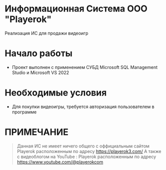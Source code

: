 # Информационная Система ООО "Playerok"
Реализация ИС для продажи видеоигр 

# Начало работы
* Проект выполнен с применением СУБД Microsoft SQL Management Studio и Microsoft VS 2022

# Необходимые условия

* Для покупки видеоигры, требуется авторизация пользователем в программе 

# ПРИМЕЧАНИЕ

> Данная ИС не имеет ничего общего с оффициальным сайтом Playerok расположенным по адресу https://playerok3.com/ А также с видеоблогом на YouTube : Playerok расположенным по адресу  https://www.youtube.com/@playerokcom
